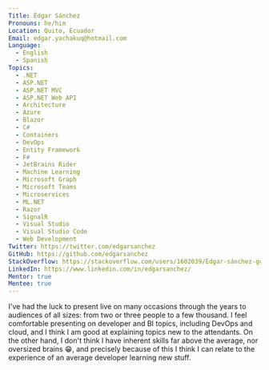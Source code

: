 ```yaml
---
Title: Édgar Sánchez
Pronouns: he/him
Location: Quito, Ecuador
Email: edgar.yachakuq@hotmail.com
Language:
  - English
  - Spanish
Topics:
  - .NET
  - ASP.NET
  - ASP.NET MVC
  - ASP.NET Web API
  - Architecture
  - Azure
  - Blazor
  - C#
  - Containers
  - DevOps
  - Entity Framework
  - F#
  - JetBrains Rider
  - Machine Learning
  - Microsoft Graph
  - Microsoft Teams
  - Microservices
  - ML.NET
  - Razor
  - SignalR
  - Visual Studio
  - Visual Studio Code
  - Web Development
Twitter: https://twitter.com/edgarsanchez
GitHub: https://github.com/edgarsanchez
StackOverflow: https://stackoverflow.com/users/1602039/Édgar-sánchez-gordón
LinkedIn: https://www.linkedin.com/in/edgarsanchez/
Mentor: true
Mentee: true
---
```

I've had the luck to present live on many occasions through the years to audiences of all sizes: from two or three people to a few thousand. I feel comfortable presenting on developer and BI topics, including DevOps and cloud, and I think I am good at explaining topics new to the attendants. On the other hand, I don't think I have inherent skills far above the average, nor oversized brains 😁, and precisely because of this I think I can relate to the experience of an average developer learning new stuff.
